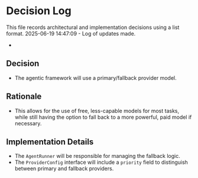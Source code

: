 # Decision Log

This file records architectural and implementation decisions using a list format.
2025-06-19 14:47:09 - Log of updates made.

-

## Decision

- The agentic framework will use a primary/fallback provider model.

## Rationale

- This allows for the use of free, less-capable models for most tasks, while still having the option to fall back to a more powerful, paid model if necessary.

## Implementation Details

- The `AgentRunner` will be responsible for managing the fallback logic.
- The `ProviderConfig` interface will include a `priority` field to distinguish between primary and fallback providers.
